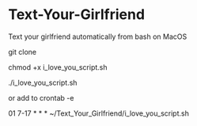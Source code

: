 # Text-Your-Girlfriend
Text your girlfriend automatically from bash on MacOS

git clone 

chmod +x i_love_you_script.sh

./i_love_you_script.sh

or add to crontab -e 


01 7-17 * * * ~/Text_Your_Girlfriend/i_love_you_script.sh 
